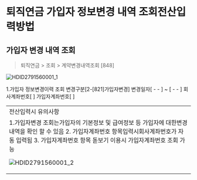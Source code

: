 # 퇴직연금 가입자 정보변경 내역 조회전산입력방법
## 가입자 변경 내역 조회
> 퇴직연금 > 조회 > 계약변경내역조회 [848]

![HDID2791560001_1](HDID2791560001_1.jpg)

1.가입자 정보변경이력 조회
변경구분[2-[821]가입자변경]
변경일자[ - - ] ~ [ - - ]
회사계좌번호[ ]
가입자계좌번호[ ]

<table><tbody><tr>
<td>
전산입력시 유의사항</td></tr><tr>
<td>1.가입자변경 조회는가입자의 기본정보 및 급여정보 등 가입자에 대한변경 내역을 확인 할 수 있음
2. 가입자계좌번호 항목입력시회사계좌번호가 자동 입력됨
3. 가입자계좌번호 항목 돋보기 이용시 가입자계좌번호 조회 가능

![HDID2791560001_2](HDID2791560001_2.jpg)
</td></tr></tbody>
</table>


